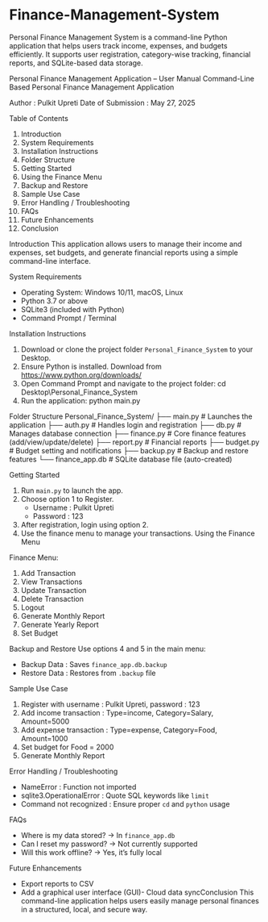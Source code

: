 # Finance-Management-System
Personal Finance Management System is a command-line Python application that helps users track income, expenses, and budgets efficiently. It supports user registration, category-wise tracking, financial reports, and SQLite-based data storage. 

Personal Finance Management Application – User Manual
Command-Line Based  Personal Finance Management Application

Author  :  Pulkit Upreti
Date of Submission  :  May 27, 2025

Table of Contents
1.	 Introduction
2.   System Requirements
2.	 Installation Instructions
3.	 Folder Structure
4.	 Getting Started
5.	 Using the Finance Menu
6.	 Backup and Restore
7.	 Sample Use Case
8.	 Error Handling / Troubleshooting
9.	 FAQs
10.	 Future Enhancements
11.	 Conclusion

Introduction
This application allows users to manage their income and expenses, set budgets, and generate financial reports using a simple command-line interface.

System Requirements
- Operating System: Windows 10/11, macOS, Linux
- Python 3.7 or above
- SQLite3 (included with Python)
- Command Prompt / Terminal


Installation Instructions
1. Download or clone the project folder `Personal_Finance_System` to your Desktop.
2. Ensure Python is installed. Download from https://www.python.org/downloads/
3. Open Command Prompt and navigate to the project folder:
   cd Desktop\Personal_Finance_System
4. Run the application:
   python main.py

Folder Structure
Personal_Finance_System/
├── main.py           # Launches the application
├── auth.py           # Handles login and registration
├── db.py             # Manages database connection
├── finance.py        # Core finance features (add/view/update/delete)
├── report.py         # Financial reports
├── budget.py         # Budget setting and notifications
├── backup.py         # Backup and restore features
└── finance_app.db    # SQLite database file (auto-created)

Getting Started
1. Run `main.py` to launch the app.
2. Choose option 1 to Register.
   - Username : Pulkit Upreti
   - Password : 123
3. After registration, login using option 2.
4. Use the finance menu to manage your transactions.
Using the Finance Menu

Finance Menu:
1. Add Transaction
2. View Transactions
3. Update Transaction
4. Delete Transaction
5. Logout
6. Generate Monthly Report
7. Generate Yearly Report
8. Set Budget

Backup and Restore
Use options 4 and 5 in the main menu:
- Backup Data : Saves `finance_app.db.backup`
- Restore Data : Restores from `.backup` file

Sample Use Case
1. Register with username : Pulkit Upreti, password : 123
2. Add income transaction : Type=income, Category=Salary, Amount=5000
3. Add expense transaction : Type=expense, Category=Food, Amount=1000
4. Set budget for Food = 2000
5. Generate Monthly Report

Error Handling / Troubleshooting
- NameError  :  Function not imported
- sqlite3.OperationalError  :   Quote SQL keywords like `limit`
- Command not recognized  :   Ensure proper `cd` and `python` usage
  
FAQs
- Where is my data stored? → In `finance_app.db`
- Can I reset my password? → Not currently supported
- Will this work offline? → Yes, it’s fully local

Future Enhancements
- Export reports to CSV
- Add a graphical user interface (GUI)- Cloud data syncConclusion
This command-line application helps users easily manage personal finances in a structured, local, and secure way.
